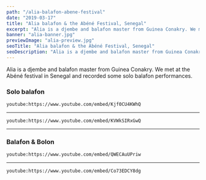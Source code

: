 ```yaml
---
path: "/alia-balafon-abene-festival"
date: "2019-03-17"
title: "Alia balafon & the Abéné Festival, Senegal"
excerpt: "Alia is a djembe and balafon master from Guinea Conakry. We met at the Abéné festival in Senegal and recorded some solo balafon performances."
banner: "alia-banner.jpg"
previewImage: "alia-preview.jpg"
seoTitle: "Alia balafon & the Abéné Festival, Senegal"
seoDescription: "Alia is a djembe and balafon master from Guinea Conakry. We met at the Abéné festival in Senegal and recorded some solo balafon performances."
---
```


Alia is a djembe and balafon master from Guinea Conakry. We met at the Abéné festival in Senegal and recorded some solo balafon performances.

### Solo balafon

`youtube:https://www.youtube.com/embed/Kjf0CU4KWhQ`

---

`youtube:https://www.youtube.com/embed/KVWkSIRxGwQ`

---

### Balafon & Bolon

`youtube:https://www.youtube.com/embed/QWECAuUPriw`

---

`youtube:https://www.youtube.com/embed/Co73EDCY8dg`
